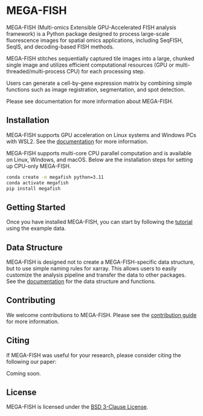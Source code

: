 # MEGA-FISH

MEGA-FISH (Multi-omics Extensible GPU-Accelerated FISH analysis framework) is a Python package designed to process large-scale fluorescence images for spatial omics applications, including SeqFISH, SeqIS, and decoding-based FISH methods.

MEGA-FISH stitches sequentially captured tile images into a large, chunked single image and utilizes efficient computational resources (GPU or multi-threaded/multi-process CPU) for each processing step.

Users can generate a cell-by-gene expression matrix by combining simple functions such as image registration, segmentation, and spot detection.

Please see documentation for more information about MEGA-FISH.

## Installation

MEGA-FISH supports GPU acceleration on Linux systems and Windows PCs with WSL2.
See the [documentation](https://megafish.readthedocs.io/en/latest/getting_started.html#installation) for more information.

MEGA-FISH supports multi-core CPU parallel computation and is available on Linux, Windows, and macOS. Below are the installation steps for setting up CPU-only MEGA-FISH.

```bash
conda create -n megafish python=3.11
conda activate megafish
pip install megafish
```

## Getting Started

Once you have installed MEGA-FISH, you can start by following the [tutorial](https://megafish.readthedocs.io/en/latest/getting_started.html#sample-dataset) using the example data. 

## Data Structure

MEGA-FISH is designed not to create a MEGA-FISH-specific data structure, but to use simple naming rules for xarray. This allows users to easily customize the analysis pipeline and transfer the data to other packages. See the [documentation](https://megafish.readthedocs.io/en/latest/) for the data structure and functions.

## Contributing

We welcome contributions to MEGA-FISH. Please see the [contribution guide](https://megafish.readthedocs.io/en/latest/user_guide.html#data-structure) for more information.

## Citing

If MEGA-FISH was useful for your research, please consider citing the following our paper:

Coming soon.

## License

MEGA-FISH is licensed under the [BSD 3-Clause License](https://github.com/yumaitou/megafish/blob/main/LICENCE). 


